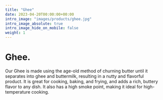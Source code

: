 ```yaml
---
title: "Ghee"
date: 2023-04-20T00:00:00+00:00
intro_image: "images/products/ghee.jpg"
intro_image_absolute: true
intro_image_hide_on_mobile: false
weight: 1
---
```


# Ghee.

Our Ghee is made using the age-old method of churning butter until it separates into ghee and buttermilk, resulting in a nutty and flavorful product. It is great for cooking, baking, and frying, and adds a rich, buttery flavor to any dish. It also has a high smoke point, making it ideal for high-temperature cooking.

